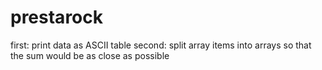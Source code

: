 # prestarock
first: print data as ASCII table
second: split array items into arrays so that the sum would be as close as possible
